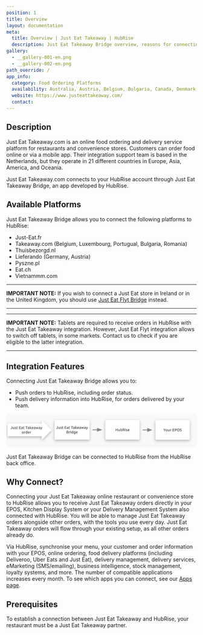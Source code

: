```yaml
---
position: 1
title: Overview
layout: documentation
meta:
  title: Overview | Just Eat Takeaway | HubRise
  description: Just Eat Takeaway Bridge overview, reasons for connecting it to HubRise and summary of integrated features. Synchronise data between your EPOS and your apps.
gallery:
  - __gallery-001-en.png
  - __gallery-002-en.png
path_override: /
app_info:
  category: Food Ordering Platforms
  availability: Australia, Austria, Belgium, Bulgaria, Canada, Denmark, France, Germany, Ireland, Israel, Italy, Luxembourg, Netherlands, New Zealand, Norway, Poland, Portugal, Romania, Spain, Switzerland, United Kingdom
  website: https://www.justeattakeaway.com/
  contact:
---
```


## Description

Just Eat Takeaway.com is an online food ordering and delivery service platform for restaurants and convenience stores. Customers can order food online or via a mobile app. Their integration support team is based in the Netherlands, but they operate in 21 different countries in Europe, Asia, America, and Oceania.

Just Eat Takeaway.com connects to your HubRise account through Just Eat Takeaway Bridge, an app developed by HubRise.

## Available Platforms

Just Eat Takeaway Bridge allows you to connect the following platforms to HubRise:

- Just-Eat.fr
- Takeaway.com (Belgium, Luxembourg, Portugual, Bulgaria, Romania)
- Thuisbezorgd.nl
- Lieferando (Germany, Austria)
- Pyszne.pl
- Eat.ch
- Vietnammm.com

---

**IMPORTANT NOTE:** If you wish to connect a Just Eat store in Ireland or in the United Kingdom, you should use [Just Eat Flyt Bridge](/apps/just-eat-flyt/) instead.

---

---

**IMPORTANT NOTE:** Tablets are required to receive orders in HubRise with the Just Eat Takeaway integration. However, Just Eat Flyt integration allows to switch off tablets, in some markets. Contact us to check if you are eligible to the latter integration.

---

## Integration Features

Connecting Just Eat Takeaway Bridge allows you to:

- Push orders to HubRise, including order status.
- Push delivery information into HubRise, for orders delivered by your team.

![Diagram of the connection flow between Just Eat Takeaway, Just Eat Takeaway Bridge, and HubRise](../images/000-en-2x-jet-connection-diagram.png)

Just Eat Takeaway Bridge can be connected to HubRise from the HubRise back office.

## Why Connect?

Connecting your Just Eat Takeaway online restaurant or convenience store to HubRise allows you to receive Just Eat Takeaway orders directly in your EPOS, Kitchen Display System or your Delivery Management System also connected with HubRise. You will be able to manage Just Eat Takeaway orders alongside other orders, with the tools you use every day. Just Eat Takeaway orders will flow through your existing setup, as all other orders already do.

Via HubRise, synchronise your menu, your customer and order information with your EPOS, online ordering, food delivery platforms (including Deliveroo, Uber Eats and Just Eat), delivery management, delivery services, eMarketing (SMS/emailing), business intelligence, stock management, loyalty systems, and more. The number of compatible applications increases every month. To see which apps you can connect, see our [Apps page](/apps).

## Prerequisites

To establish a connection between Just Eat Takeaway and HubRise, your restaurant must be a Just Eat Takeaway partner.
